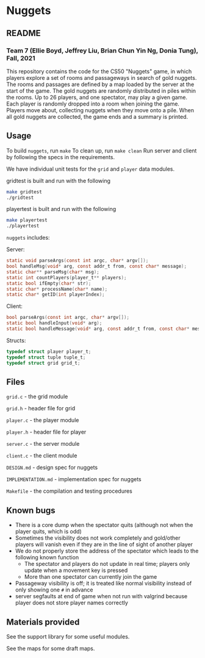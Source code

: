 # Nuggets
## README
### Team 7 (Ellie Boyd, Jeffrey Liu, Brian Chun Yin Ng, Donia Tung), Fall, 2021

This repository contains the code for the CS50 "Nuggets" game, in which players explore a set of rooms and passageways in search of gold nuggets. The rooms and passages are defined by a map loaded by the server at the start of the game. The gold nuggets are randomly distributed in piles within the rooms. Up to 26 players, and one spectator, may play a given game. Each player is randomly dropped into a room when joining the game. Players move about, collecting nuggets when they move onto a pile. When all gold nuggets are collected, the game ends and a summary is printed.

## Usage

To build `nuggets`, run `make`
To clean up, run `make clean`
Run server and client by following the specs in the requirements. 


We have individual unit tests for the `grid` and `player` data modules.

gridtest is built and run with the following
```bash
make gridtest
./gridtest
```

playertest is built and run with the following
```bash
make playertest
./playertest
```

`nuggets` includes:

Server:

```c
static void parseArgs(const int argc, char* argv[]);
bool handleMsg(void* arg, const addr_t from, const char* message);
static char** parseMsg(char* msg);
static int countPlayers(player_t** players);
static bool ifEmpty(char* str);
static char* processName(char* name);
static char* getID(int playerIndex);
```

Client:

```c
bool parseArgs(const int argc, char* argv[]);
static bool handleInput(void* arg);
static bool handleMessage(void* arg, const addr_t from, const char* message);
```

Structs:

```c
typedef struct player player_t;
typedef struct tuple tuple_t;
typedef struct grid grid_t;
```

## Files

`grid.c` - the grid module

`grid.h` - header file for grid

`player.c` - the player module

`player.h` - header file for player

`server.c` - the server module

`client.c` - the client module

`DESIGN.md` - design spec for nuggets

`IMPLEMENTATION.md` - implementation spec for nuggets

`Makefile` - the compilation and testing procedures

## Known bugs

* There is a core dump when the spectator quits (although not when the player quits, which is odd)
* Sometimes the visibility does not work completely and gold/other players will vanish even if they are in the line of sight of another player
* We do not properly store the address of the spectator which leads to the following known function
    * The spectator and players do not update in real time; players only update when a movement key is pressed
    * More than one spectator can currently join the game
* Passageway visibility is off; it is treated like normal visibility instead of only showing one `#` in advance
* server segfaults at end of game when not run with valgrind because player does not store player names correctly

## Materials provided

See the support library for some useful modules.

See the maps for some draft maps.
